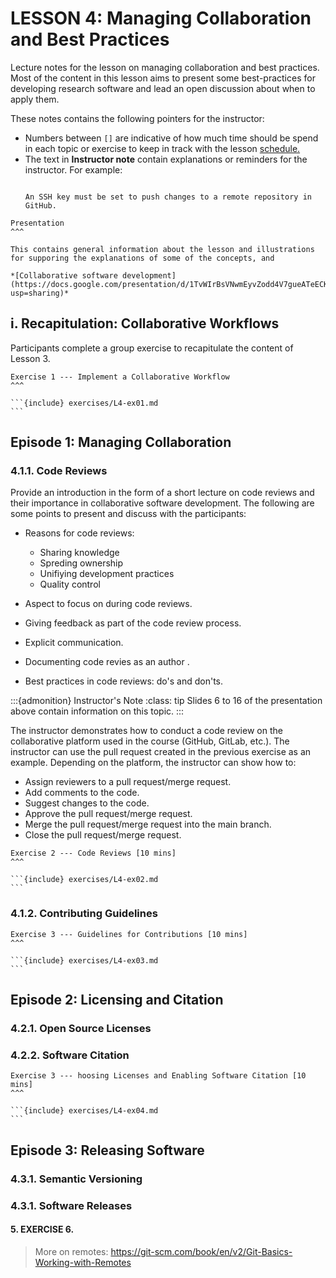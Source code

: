 # LESSON 4: Managing Collaboration and Best Practices

Lecture notes for the lesson on managing collaboration and best practices. 
Most of the content in this lesson aims to present some best-practices for developing research software and lead an open discussion about when to apply them. 

These notes contains the following pointers for the instructor:

* Numbers between `[]` are indicative of how much time should be spend in each topic or exercise to keep in track with the lesson [schedule.](schedule.md)
* The text in  **Instructor note** contain explanations or reminders for the instructor. For example:
    `````{admonition} Instructor's Note

    An SSH key must be set to push changes to a remote repository in GitHub.
    ````` 

````{card} 
Presentation 
^^^    

This contains general information about the lesson and illustrations for supporing the explanations of some of the concepts, and 

*[Collaborative software development](https://docs.google.com/presentation/d/1TvWIrBsVNwmEyvZodd4V7gueATeECKMubUqSSYKMyuU/edit?usp=sharing)*

````


## i. Recapitulation: Collaborative Workflows

Participants complete a group exercise to recapitulate the content of Lesson 3.

````{card} 
Exercise 1 --- Implement a Collaborative Workflow 
^^^    

```{include} exercises/L4-ex01.md
```
````





## Episode 1: Managing Collaboration

### 4.1.1. Code Reviews

Provide an introduction in the form of a short lecture on code reviews and their importance in collaborative software development. The following are some points to present and discuss with the participants:
* Reasons for code reviews:
    * Sharing knowledge
    * Spreding ownership
    * Unifiying development practices
    * Quality control

* Aspect to focus on during code reviews.
* Giving feedback as part of the code review process.
* Explicit communication.
* Documenting code revies as an author .
* Best practices in code reviews: do's and don'ts.

:::{admonition} Instructor's Note 
:class: tip
Slides 6 to 16 of the presentation above contain information on this topic.
:::

The instructor demonstrates how to conduct a code review on the collaborative platform used in the course (GitHub, GitLab, etc.). The instructor can use the pull request created in the previous exercise as an example. Depending on the platform, the instructor can show how to:

* Assign reviewers to a pull request/merge request.
* Add comments to the code.
* Suggest changes to the code.
* Approve the pull request/merge request.
* Merge the pull request/merge request into the main branch.
* Close the pull request/merge request.


````{card} 
Exercise 2 --- Code Reviews [10 mins]
^^^    

```{include} exercises/L4-ex02.md
```
````



### 4.1.2. Contributing Guidelines

````{card} 
Exercise 3 --- Guidelines for Contributions [10 mins]
^^^    

```{include} exercises/L4-ex03.md
```
````

## Episode 2: Licensing and Citation

### 4.2.1. Open Source Licenses

### 4.2.2. Software Citation


````{card} 
Exercise 3 --- hoosing Licenses and Enabling Software Citation [10 mins]
^^^    

```{include} exercises/L4-ex04.md
```
````

## Episode 3: Releasing Software

### 4.3.1. Semantic Versioning

### 4.3.1. Software Releases


#### 5. EXERCISE 6. 

> More on remotes: https://git-scm.com/book/en/v2/Git-Basics-Working-with-Remotes 